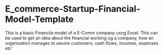 # E_commerce-Startup-Financial-Model-Template
This is a basic Financila model of a E-Comm company usng Excel.
This can be used to get an idea about the financial working og a company, how an organisation manages to awuire customers, cash flows, incomes, expenses etc'
